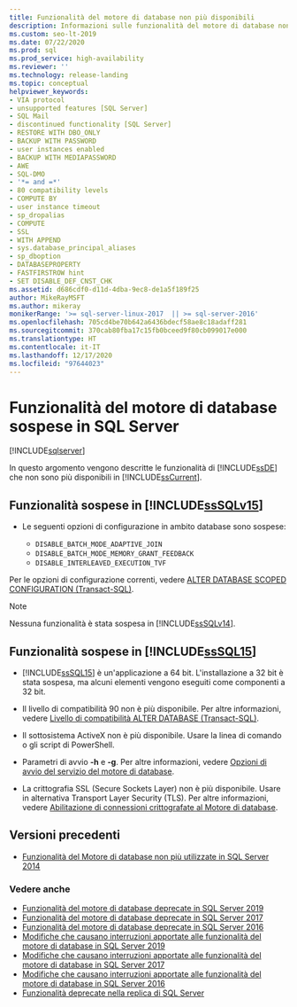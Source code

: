 ```yaml
---
title: Funzionalità del motore di database non più disponibili
description: Informazioni sulle funzionalità del motore di database non più disponibili in SQL Server 2019 (15.x), SQL Server 2016 (13.x) e versioni precedenti.
ms.custom: seo-lt-2019
ms.date: 07/22/2020
ms.prod: sql
ms.prod_service: high-availability
ms.reviewer: ''
ms.technology: release-landing
ms.topic: conceptual
helpviewer_keywords:
- VIA protocol
- unsupported features [SQL Server]
- SQL Mail
- discontinued functionality [SQL Server]
- RESTORE WITH DBO_ONLY
- BACKUP WITH PASSWORD
- user instances enabled
- BACKUP WITH MEDIAPASSWORD
- AWE
- SQL-DMO
- '*= and =*'
- 80 compatibility levels
- COMPUTE BY
- user instance timeout
- sp_dropalias
- COMPUTE
- SSL
- WITH APPEND
- sys.database_principal_aliases
- sp_dboption
- DATABASEPROPERTY
- FASTFIRSTROW hint
- SET DISABLE_DEF_CNST_CHK
ms.assetid: d686cdf0-d11d-4dba-9ec8-de1a5f189f25
author: MikeRayMSFT
ms.author: mikeray
monikerRange: '>= sql-server-linux-2017  || >= sql-server-2016'
ms.openlocfilehash: 705cd4be70b642a6436bdecf58ae8c18adaff281
ms.sourcegitcommit: 370cab80fba17c15fb0bceed9f80cb099017e000
ms.translationtype: HT
ms.contentlocale: it-IT
ms.lasthandoff: 12/17/2020
ms.locfileid: "97644023"
---
```

# <a name="discontinued-database-engine-functionality-in-sql-server"></a>Funzionalità del motore di database sospese in SQL Server
[!INCLUDE[sqlserver](../includes/applies-to-version/sqlserver.md)]

  In questo argomento vengono descritte le funzionalità di [!INCLUDE[ssDE](../includes/ssde-md.md)] che non sono più disponibili in [!INCLUDE[ssCurrent](../includes/ssnoversion-md.md)].  

## <a name="discontinued-features-in-sssqlv15"></a>Funzionalità sospese in [!INCLUDE[ssSQLv15](../includes/sssqlv15-md.md)]  

- Le seguenti opzioni di configurazione in ambito database sono sospese:

  - `DISABLE_BATCH_MODE_ADAPTIVE_JOIN`
  - `DISABLE_BATCH_MODE_MEMORY_GRANT_FEEDBACK`
  - `DISABLE_INTERLEAVED_EXECUTION_TVF`

Per le opzioni di configurazione correnti, vedere [ALTER DATABASE SCOPED CONFIGURATION (Transact-SQL)](../t-sql/statements/alter-database-scoped-configuration-transact-sql.md).

>[!NOTE]
>Nessuna funzionalità è stata sospesa in [!INCLUDE[ssSQLv14](../includes/sssqlv14-md.md)].

## <a name="discontinued-features-in-sssql15"></a>Funzionalità sospese in [!INCLUDE[ssSQL15](../includes/sssql15-md.md)]

- [!INCLUDE[ssSQL15](../includes/sssql15-md.md)] è un'applicazione a 64 bit. L'installazione a 32 bit è stata sospesa, ma alcuni elementi vengono eseguiti come componenti a 32 bit.  

- Il livello di compatibilità 90 non è più disponibile. Per altre informazioni, vedere [Livello di compatibilità ALTER DATABASE &#40;Transact-SQL&#41;](../t-sql/statements/alter-database-transact-sql-compatibility-level.md).  

- Il sottosistema ActiveX non è più disponibile. Usare la linea di comando o gli script di PowerShell.

- Parametri di avvio **-h** e **-g**. Per altre informazioni, vedere [Opzioni di avvio del servizio del motore di database](/previous-versions/sql/2014/database-engine/configure-windows/database-engine-service-startup-options?view=sql-server-2014&preserve-view=true).

- La crittografia SSL (Secure Sockets Layer) non è più disponibile. Usare in alternativa Transport Layer Security (TLS). Per altre informazioni, vedere [Abilitazione di connessioni crittografate al Motore di database](../database-engine/configure-windows/enable-encrypted-connections-to-the-database-engine.md).

## <a name="previous-versions"></a>Versioni precedenti

- [Funzionalità del Motore di database non più utilizzate in SQL Server 2014](/previous-versions/sql/2014/database-engine/discontinued-database-engine-functionality-in-sql-server-2016?view=sql-server-2014&preserve-view=true)

### <a name="see-also"></a>Vedere anche

- [Funzionalità del motore di database deprecate in SQL Server 2019](deprecated-database-engine-features-in-sql-server-version-15.md)
- [Funzionalità del motore di database deprecate in SQL Server 2017](deprecated-database-engine-features-in-sql-server-2017.md)
- [Funzionalità del motore di database deprecate in SQL Server 2016](../database-engine/deprecated-database-engine-features-in-sql-server-2016.md)
- [Modifiche che causano interruzioni apportate alle funzionalità del motore di database in SQL Server 2019](breaking-changes-to-database-engine-features-in-sql-server-version-15.md)
- [Modifiche che causano interruzioni apportate alle funzionalità del motore di database in SQL Server 2017](breaking-changes-to-database-engine-features-in-sql-server-2017.md)
- [Modifiche che causano interruzioni apportate alle funzionalità del motore di database in SQL Server 2016](breaking-changes-to-database-engine-features-in-sql-server-2016.md)
- [Funzionalità deprecate nella replica di SQL Server](../relational-databases/replication/deprecated-features-in-sql-server-replication.md)